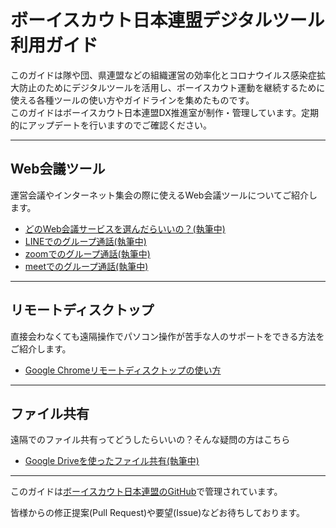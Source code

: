 # ボーイスカウト日本連盟デジタルツール利用ガイド

このガイドは隊や団、県連盟などの組織運営の効率化とコロナウイルス感染症拡大防止のためにデジタルツールを活用し、ボーイスカウト運動を継続するために使える各種ツールの使い方やガイドラインを集めたものです。<br />
このガイドはボーイスカウト日本連盟DX推進室が制作・管理しています。定期的にアップデートを行いますのでご確認ください。

-------

## Web会議ツール
運営会議やインターネット集会の際に使えるWeb会議ツールについてご紹介します。
- [どのWeb会議サービスを選んだらいいの？(執筆中)](web-meeting-guide/WhatShouldIChoose.md)
- [LINEでのグループ通話(執筆中)]()
- [zoomでのグループ通話(執筆中)]()
- [meetでのグループ通話(執筆中)]()

-----

## リモートディスクトップ

直接会わなくても遠隔操作でパソコン操作が苦手な人のサポートをできる方法をご紹介します。

- [Google Chromeリモートディスクトップの使い方](remote-desktop/HowToUseChromeRD.md)

-----

## ファイル共有

遠隔でのファイル共有ってどうしたらいいの？そんな疑問の方はこちら

- [Google Driveを使ったファイル共有(執筆中)](file-share/HowToUseGDrive.md)

-----



このガイドは[ボーイスカウト日本連盟のGitHub](https://github.com/Scout-Association-of-Japan/DX-promotion-guidelines)で管理されています。

皆様からの修正提案(Pull Request)や要望(Issue)などお待ちしております。